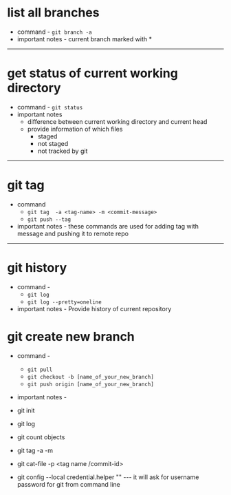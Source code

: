 



# list all branches
  - command - `git branch -a`
  - important notes - current branch marked with *
---
# get status of current working directory
   - command - `git status`
   - important notes
     - difference between current working directory and current head
     - provide information of which files 
       - staged
       - not staged
       - not tracked by git
---
# git tag 
  - command  
    - `git tag  -a <tag-name> -m <commit-message> `
    - ` git push --tag `
  - important notes - these commands are used for adding tag with message and pushing it to remote repo
---

# git history
  - command - 
    - `git log`
    - `git log --pretty=oneline`
  - important notes - Provide history of current repository

# git create new branch
- command - 
    - `git pull`
    - `git checkout -b [name_of_your_new_branch]`
    -  `git push origin [name_of_your_new_branch]`
- important notes - 
  

- git init
- git log 
- git count objects
- git tag -a <tag name> -m <message>
- git cat-file -p <tag name /commit-id> 
- git config --local credential.helper "" --- it will ask for username password for git from command line
  
  
  
  
